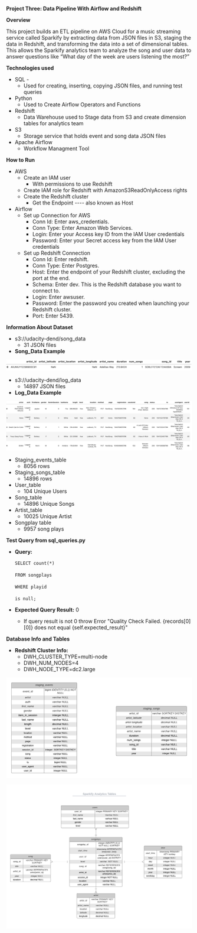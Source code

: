 
**Project Three: Data Pipeline With Airflow and Redshift**

 

**Overview**

This project builds an ETL pipeline on AWS Cloud for a music streaming service called Sparkify by extracting data from JSON files in S3, staging the data in Redshift, and transforming the data into a set of dimensional tables. This allows the Sparkify analytics team to analyze the song and user data to answer questions like “What day of the week are users listening the most?”

**Technologies used**



*   SQL -
    *   Used for creating, inserting, copying JSON files, and running test queries 
*   Python 
    * Used to Create Airflow Operators and Functions  
*   Redshift
    *   Data Warehouse used to Stage data from S3 and create dimension tables for analytics team
*   S3 
    *   Storage service that holds event and song data JSON files
* Apache Airflow
    * Workflow Managment Tool

**How to Run**



*   AWS 
    *   Create an IAM user 
        *   With permissions to use Redshift
    *   Create IAM role for Redshift with AmazonS3ReadOnlyAccess rights
    *   Create the Redshift cluster
        *   Get the Endpoint ---- also known as Host
*   Airflow
    * Set up Connection for AWS
        * Conn Id: Enter aws_credentials.
        * Conn Type: Enter Amazon Web Services.
        * Login: Enter your Access key ID from the IAM User credentials
        * Password: Enter your Secret access key from the IAM User credentials
     * Set up Redshift Connection
        * Conn Id: Enter redshift.
        * Conn Type: Enter Postgres.
        * Host: Enter the endpoint of your Redshift cluster, excluding the port at the end.
        * Schema: Enter dev. This is the Redshift database you want to connect to.
        * Login: Enter awsuser.
        * Password: Enter the password you created when launching your Redshift cluster.
        * Port: Enter 5439. 

**Information About Dataset**



*   s3://udacity-dend/song_data
    *   31 JSON files
*   **Song_Data Example**






![alt_text](images/Song_Data.png "image_tooltip")




*   s3://udacity-dend/log_data
    *   14897 JSON files
*   **Log_Data Example**






![alt_text](images/Log_Data.png "image_tooltip")




*   Staging_events_table
    *   8056 rows
*   Staging_songs_table
    *   14896 rows
*   User_table
    *   104 Unique Users
*   Song_table
    *   14896 Unique Songs
*   Artist_table
    *   10025 Unique Artist
*   Songplay table
    *   9957 song plays

**Test Query from sql_queries.py**

*   **Query:** 

		SELECT count(*)
		     
		FROM songplays

		WHERE playid

		is null;



*   **Expected Query Result:** 0
	* If query result is not 0 throw Error "Quality Check Failed. {records[0][0]} does not equal {self.expected_result}"

**Database Info and Tables**


*   **Redshift Cluster Info:** 
    *   DWH_CLUSTER_TYPE=multi-node
    *   DWH_NUM_NODES=4
    *   DWH_NODE_TYPE=dc2.large


![alt_text](images/Staging_Tables.png "image_tooltip")



![alt_text](images/Analytics_Tables.png "image_tooltip")

